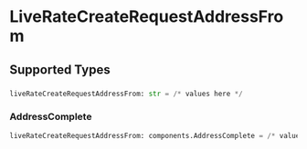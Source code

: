 # LiveRateCreateRequestAddressFrom


## Supported Types

### 

```python
liveRateCreateRequestAddressFrom: str = /* values here */
```

### AddressComplete

```python
liveRateCreateRequestAddressFrom: components.AddressComplete = /* values here */
```


